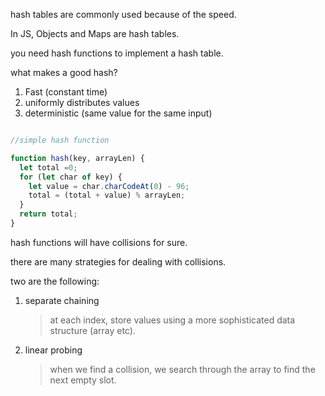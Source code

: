 hash tables are commonly used because of the speed.

In JS, Objects and Maps are hash tables.

you need hash functions to implement a hash table.

what makes a good hash?

1. Fast (constant time)
2. uniformly distributes values
3. deterministic (same value for the same input)

```JavaScript

//simple hash function

function hash(key, arrayLen) {
  let total =0;
  for (let char of key) {
    let value = char.charCodeAt(0) - 96;
    total = (total + value) % arrayLen;
  }
  return total;
}
```

hash functions will have collisions for sure.

there are many strategies for dealing with collisions.

two are the following:

1. separate chaining
   > at each index, store values using a more sophisticated data structure (array etc).
2. linear probing
   > when we find a collision, we search through the array to find the next empty slot.
